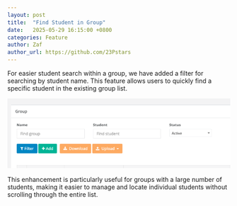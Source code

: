 ```yaml
---
layout: post
title:  "Find Student in Group"
date:   2025-05-29 16:15:00 +0800
categories: Feature
author: Zaf
author_url: https://github.com/23Pstars
---
```


For easier student search within a group, we have added a filter for searching by student name. This feature allows users to quickly find a specific student in the existing group list.

[![Find Student in Group](/assets/images/posts/2025/05/find-student-group.png)](/assets/images/posts/2025/05/find-student-group.png)

This enhancement is particularly useful for groups with a large number of students, making it easier to manage and locate individual students without scrolling through the entire list.
